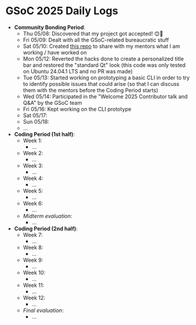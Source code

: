 # GSoC 2025 Daily Logs

- **Community Bonding Period**:
    - Thu 05/08: Discovered that my project got accepted! 😊🎉
    - Fri 05/09: Dealt with all the GSoC-related bureaucratic stuff
    - Sat 05/10: Created [this repo](https://github.com/LorenzoPegorari/GSoC25-report) to share with my mentors what I am working / have worked on
    - Mon 05/12: Reverted the hacks done to create a personalized title bar and restored the "standard Qt" look (this code was only tested on Ubuntu 24.04.1 LTS and no PR was made)
    - Tue 05/13: Started working on prototyping a basic CLI in order to try to identify possible issues that could arise (so that I can discuss them with the mentors before the Coding Period starts)
    - Wed 05/14: Participated in the "Welcome 2025 Contributor talk and Q&A" by the GSoC team
    - Fri 05/16: Kept working on the CLI prototype
    - Sat 05/17:
    - Sun 05/18:
    - ...
- **Coding Period (1st half)**:
    - Week 1:
        - ...
    - Week 2:
        - ...
    - Week 3:
        - ...
    - Week 4:
        - ...
    - Week 5:
        - ...
    - Week 6:
        - ...
    - *Midterm evaluation*:
        - ...
- **Coding Period (2nd half)**:
    - Week 7:
        - ...
    - Week 8:
        - ...
    - Week 9:
        - ...
    - Week 10:
        - ...
    - Week 11:
        - ...
    - Week 12:
        - ...
    - *Final evaluation*:
        - ...

